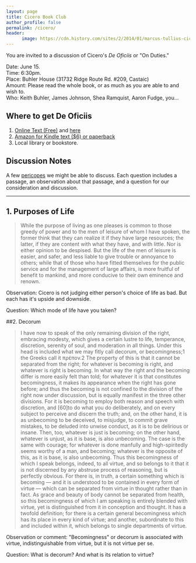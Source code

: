 ```yaml
---
layout: page
title: Cicero Book Club
author_profile: false
permalink: /cicero/
header:
      image: https://cdn.history.com/sites/2/2014/01/marcus-tullius-cicero-hero-H.jpeg
--- 
```




You are invited to a discussion of Cicero's *De Oficiis* or "On Duties." 

Date: June 15.   
Time: 6:30pm.  
Place: Buhler House (31732 Ridge Route Rd. #209, Castaic)  
Amount: Please read the whole book, or as much as you are able to and wish to.   
Who: Keith Buhler, James Johnson, Shea Ramquist, Aaron Fudge,   you... 


## Where to get De Oficiis

1. [Online Text (Free)](http://penelope.uchicago.edu/Thayer/E/Roman/Texts/Cicero/de_Officiis/home.html) and [here](http://www.gutenberg.org/files/47001/47001-h/47001-h.htm)
2. [Amazon for Kindle text ($6) or paperback](https://www.amazon.com/Cicero-Cambridge-History-Political-Thought-ebook/dp/B00L4CP7I8)
3. Local library or bookstore.



## Discussion Notes

A few [pericopes](https://www.google.com/search?q=pericope&rlz=1C5CHFA_enUS721US721&oq=pericope&aqs=chrome..69i57j0l5.1646j0j7&sourceid=chrome&ie=UTF-8) we might be able to discuss. Each question  includes a passage, an observation about that passage, and a question for our consideration and discussion. 


-------

## 1. Purposes of Life

> While the purpose of living as one pleases is common to those greedy of power and to the men of leisure of whom I have spoken, the former think that they can realize it if they have large resources; the latter, if they are content with what they have, and with little. Nor is either opinion to be despised. But the life of the men of leisure is easier, and safer, and less liable to give trouble or annoyance to others; while that of those who have fitted themselves for the public service and for the management of large affairs, is more fruitful of benefit to mankind, and more conducive to their own eminence and renown. 

Observation: Cicero is not judging either person's choice of life as bad. But each has it's upside and downside. 

Question: Which mode of life have you taken? 


##2. Decorum
 
>I have now to speak of the only remaining division of the right, embracing modesty, which gives a certain lustre to life, temperance, discretion, serenity of soul, and moderation in all things. Under this head is included what we may fitly call decorum, or becomingness;1 the Greeks call it πρέπον.2 The property of this is that it cannot be separated from the right; for whatever is becoming is right, and whatever is right is becoming. In what way the right and the becoming differ is more easily felt than told; for whatever it is that constitutes becomingness, it makes its appearance when the right has gone before; and thus the becoming is not confined to the division of the right now under discussion, but is equally manifest in the three other divisions. For it is becoming to employ both reason and speech with discretion, and [60]to do what you do deliberately, and on every subject to perceive and discern the truth; and, on the other hand, it is as unbecoming to be deceived, to misjudge, to commit grave mistakes, to be deluded into unwise conduct, as it is to be delirious or insane. Then, too, whatever is just is becoming; on the other hand, whatever is unjust, as it is base, is also unbecoming. The case is the same with courage; for whatever is done manfully and high-spiritedly seems worthy of a man, and becoming; whatever is the opposite of this, as it is base, is also unbecoming. Thus this becomingness of which I speak belongs, indeed, to all virtue, and so belongs to it that it is not discerned by any abstruse process of reasoning, but is perfectly obvious. For there is, in truth, a certain something which is becoming — and it is understood to be contained in every form of virtue — which can be separated from virtue in thought rather than in fact. As grace and beauty of body cannot be separated from health, so this becomingness of which I am speaking is entirely blended with virtue, yet is distinguished from it in conception and thought. It has a twofold definition; for there is a certain general becomingness which has its place in every kind of virtue; and another, subordinate to this and included within it, which belongs to single departments of virtue.

Observation or comment: "Becomingness" or decorum is associated with virtue, indistinguishable from virtue, but it is not virtue per se. 

Question: What is decorum? And what is its relation to virtue? 

